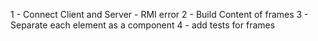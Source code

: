 1 - Connect Client and Server - RMI error
2 - Build Content of frames
3 - Separate each element as a component
4 - add tests for frames